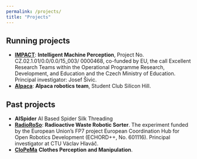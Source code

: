 ```yaml
---
permalink: /projects/
title: "Projects"
---
```


## Running projects

* [**IMPACT**](http://impact.ciirc.cvut.cz/): **Intelligent Machine Perception**, Project No. CZ.02.1.01/0.0/0.0/15_003/ 0000468, co-funded by EU, the call Excellent Research Teams within the Operational Programme Research, Development, and Education and the Czech Ministry of Education. Principal investigator: Josef Šivic.
* [**Alpaca**](https://alpaca.siliconhill.cz/): **Alpaca robotics team**, Student Club Silicon Hill.

## Past projects

* **AISpider** AI Based Spider Silk Threading
* [**RadioRoSo**](http://radioroso.ciirc.cvut.cz/): **Radioactive Waste Robotic Sorter**. The experiment funded by the European Union’s FP7 project European Coordination Hub for Open Robotics Development (ECHORD++, No. 601116). Principal investigator at CTU Václav Hlaváč.
* [**CloPeMa**](http://clopema.eu/) **Clothes Perception and Manipulation**.

